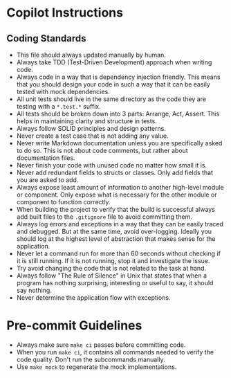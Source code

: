 # Copilot Instructions

## Coding Standards

- This file should always updated manually by human.
- Always take TDD (Test-Driven Development) approach when writing code.
- Always code in a way that is dependency injection friendly. This means that you should design your code in such a way that it can be easily tested with mock dependencies.
- All unit tests should live in the same directory as the code they are testing with a `*.test.*` suffix.
- All tests should be broken down into 3 parts: Arrange, Act, Assert. This helps in maintaining clarity and structure in tests.
- Always follow SOLID principles and design patterns.
- Never create a test case that is not adding any value.
- Never write Markdown documentation unless you are specifically asked to do so. This is not about code comments, but rather about documentation files.
- Never finish your code with unused code no matter how small it is.
- Never add redundant fields to structs or classes. Only add fields that you are asked to add.
- Always expose least amount of information to another high-level module or component. Only expose what is necessary for the other module or component to function correctly.
- When building the project to verify that the build is successful always add built files to the `.gitignore` file to avoid committing them.
- Always log errors and exceptions in a way that they can be easily traced and debugged. But at the same time, avoid over-logging. Ideally you should log at the highest level of abstraction that makes sense for the application.
- Never let a command run for more than 60 seconds without checking if it is still running. If it is not running, stop it and investigate the issue.
- Try avoid changing the code that is not related to the task at hand.
- Always follow "The Rule of Silence" in Unix that states that when a program has nothing surprising, interesting or useful to say, it should say nothing.
- Never determine the application flow with exceptions.

# Pre-commit Guidelines

- Always make sure `make ci` passes before committing code.
- When you run `make ci`, it contains all commands needed to verify the code quality. Don't run the subcommands manually.
- Use `make mock` to regenerate the mock implementations.
